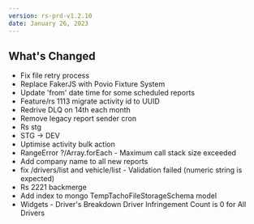 ```yaml
---
version: rs-prd-v1.2.10
date: January 26, 2023
---
```


## What's Changed
* Fix file retry process
* Replace FakerJS with Povio Fixture System
* Update 'from' date time for some scheduled reports
* Feature/rs 1113 migrate activity id to UUID
* Redrive DLQ on 14th each month
* Remove legacy report sender cron
* Rs stg
* STG -> DEV
* Uptimise activity bulk action
* RangeError ?/Array.forEach - Maximum call stack size exceeded
* Add company name to all new reports
* fix /drivers/list and vehicle/list - Validation failed (numeric string is expected)
* Rs 2221 backmerge
* Add index to mongo TempTachoFileStorageSchema model
* Widgets - Driver's Breakdown Driver Infringement Count is 0 for All Drivers